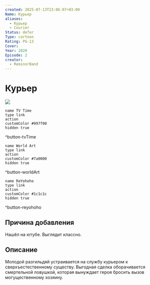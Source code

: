 ```yaml
---
created: 2025-07-13T23:06:07+03:00
Name: Курьер
aliases:
  - Курьер
  - Courier
Status: defer
Type: cartoon
Rating: PG-13
Cover: 
Year: 2020
Episode: 2
creator:
  - ReminorBand
---
```


# Курьер

![](https://youtu.be/x9J2A5I1P4o?si=En6Y2Ei1SS9e2Str)


```button
name TV Time
type link
action 
customColor #997f00
hidden true
```
^button-tvTime

```button
name World Art
type link
action 
customColor #7a0000
hidden true
```
^button-worldArt

```button
name ReYohoho
type link
action 
customColor #1c1c1c
hidden true
```
^button-reyohoho





## Причина добавления

Нашёл на ютубе. Выглядит классно.


## Описание

Молодой разгильдяй устраивается на службу курьером к сверхъестественному существу. Выгодная сделка оборачивается смертельной ловушкой, которая вынуждает героя бросить вызов могущественному хозяину.
